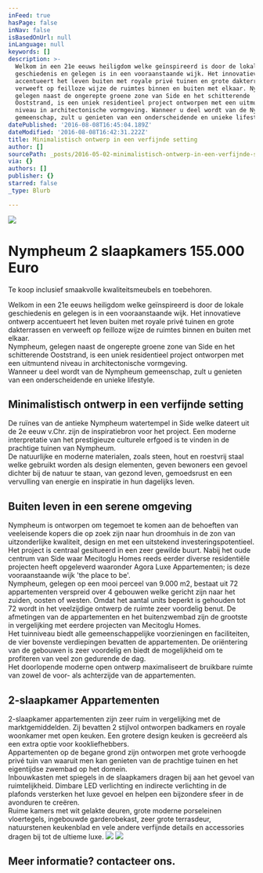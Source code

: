 ```yaml
---
inFeed: true
hasPage: false
inNav: false
isBasedOnUrl: null
inLanguage: null
keywords: []
description: >-
  Welkom in een 21e eeuws heiligdom welke geïnspireerd is door de lokale
  geschiedenis en gelegen is in een vooraanstaande wijk. Het innovatieve ontwerp
  accentueert het leven buiten met royale privé tuinen en grote dakterrassen en
  verweeft op feilloze wijze de ruimtes binnen en buiten met elkaar. Nympheum,
  gelegen naast de ongerepte groene zone van Side en het schitterende
  Ooststrand, is een uniek residentieel project ontworpen met een uitmuntend
  niveau in architectonische vormgeving. Wanneer u deel wordt van de Nympheum
  gemeenschap, zult u genieten van een onderscheidende en unieke lifestyle.
datePublished: '2016-08-08T16:45:04.189Z'
dateModified: '2016-08-08T16:42:31.222Z'
title: Minimalistisch ontwerp in een verfijnde setting
author: []
sourcePath: _posts/2016-05-02-minimalistisch-ontwerp-in-een-verfijnde-setting.md
via: {}
authors: []
publisher: {}
starred: false
_type: Blurb

---
```

![](https://the-grid-user-content.s3-us-west-2.amazonaws.com/949ce326-a54b-4a12-a6d3-0ebd75640ad0.jpg)

# Nympheum 2 slaapkamers 155.000 Euro

Te koop inclusief smaakvolle kwaliteitsmeubels en toebehoren.

Welkom in een 21e eeuws heiligdom welke geïnspireerd is door de lokale geschiedenis en gelegen is in een vooraanstaande wijk. Het innovatieve ontwerp accentueert het leven buiten met royale privé tuinen en grote dakterrassen en verweeft op feilloze wijze de ruimtes binnen en buiten met elkaar.  
Nympheum, gelegen naast de ongerepte groene zone van Side en het schitterende Ooststrand, is een uniek residentieel project ontworpen met een uitmuntend niveau in architectonische vormgeving.  
Wanneer u deel wordt van de Nympheum gemeenschap, zult u genieten van een onderscheidende en unieke lifestyle.

## Minimalistisch ontwerp in een verfijnde setting

De ruïnes van de antieke Nympheum watertempel in Side welke dateert uit de 2e eeuw v.Chr. zijn de inspiratiebron voor het project. Een moderne interpretatie van het prestigieuze culturele erfgoed is te vinden in de prachtige tuinen van Nympheum.  
De natuurlijke en moderne materialen, zoals steen, hout en roestvrij staal welke gebruikt worden als design elementen, geven bewoners een gevoel dichter bij de natuur te staan, van gezond leven, gemoedsrust en een vervulling van energie en inspiratie in hun dagelijks leven.

## Buiten leven in een serene omgeving

Nympheum is ontworpen om tegemoet te komen aan de behoeften van veeleisende kopers die op zoek zijn naar hun droomhuis in de zon van uitzonderlijke kwaliteit, design en met een uitstekend investeringspotentieel.  
Het project is centraal gesitueerd in een zeer gewilde buurt. Nabij het oude centrum van Side waar Mecitoglu Homes reeds eerder diverse residentiële projecten heeft opgeleverd waaronder Agora Luxe Appartementen; is deze vooraanstaande wijk 'the place to be'.  
Nympheum, gelegen op een mooi perceel van 9.000 m2, bestaat uit 72 appartementen verspreid over 4 gebouwen welke gericht zijn naar het zuiden, oosten of westen. Omdat het aantal units beperkt is gehouden tot 72 wordt in het veelzijdige ontwerp de ruimte zeer voordelig benut. De afmetingen van de appartementen en het buitenzwembad zijn de grootste in vergelijking met eerdere projecten van Mecitoglu Homes.  
Het tuinniveau biedt alle gemeenschappelijke voorzieningen en faciliteiten, de vier bovenste verdiepingen bevatten de appartementen. De oriëntering van de gebouwen is zeer voordelig en biedt de mogelijkheid om te profiteren van veel zon gedurende de dag.  
Het doorlopende moderne open ontwerp maximaliseert de bruikbare ruimte van zowel de voor- als achterzijde van de appartementen.

## 2-slaapkamer Appartementen

2-slaapkamer appartementen zijn zeer ruim in vergelijking met de marktgemiddelden. Zij bevatten 2 stijlvol ontworpen badkamers en royale woonkamer met open keuken. Een grotere design keuken is gecreëerd als een extra optie voor kookliefhebbers.  
Appartementen op de begane grond zijn ontworpen met grote verhoogde privé tuin van waaruit men kan genieten van de prachtige tuinen en het eigentijdse zwembad op het domein.  
Inbouwkasten met spiegels in de slaapkamers dragen bij aan het gevoel van ruimtelijkheid. Dimbare LED verlichting en indirecte verlichting in de plafonds versterken het luxe gevoel en helpen een bijzondere sfeer in de avonduren te creëren.  
Ruime kamers met wit gelakte deuren, grote moderne porseleinen vloertegels, ingebouwde garderobekast, zeer grote terrasdeur, natuurstenen keukenblad en vele andere verfijnde details en accessories dragen bij tot de ultieme luxe.
![](https://the-grid-user-content.s3-us-west-2.amazonaws.com/45415fe6-0493-4b7d-b8aa-5ab00c1b2b52.jpg)
![](https://the-grid-user-content.s3-us-west-2.amazonaws.com/c5a8b2fd-6a0b-4836-906f-f5558ae6068b.jpg)

## Meer informatie? contacteer ons.
